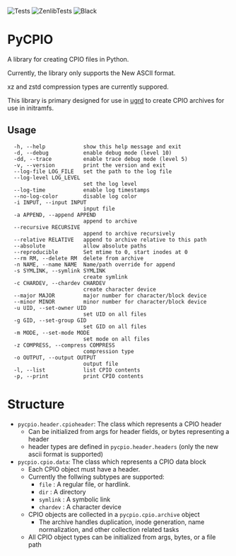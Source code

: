  ![Tests](https://github.com/desultory/pycpio/actions/workflows/unit_tests.yml/badge.svg)
![ZenlibTests](https://github.com/desultory/zenlib/actions/workflows/unit_tests.yml/badge.svg)
![Black](https://img.shields.io/badge/code%20style-black-000000.svg)

# PyCPIO

A library for creating CPIO files in Python.

Currently, the library only supports the New ASCII format.

xz and zstd compression types are currently suppored.

This library is primary designed for use in [ugrd](https://github.com/desultory/ugrd) to create CPIO archives for use in initramfs.

## Usage

```
  -h, --help            show this help message and exit
  -d, --debug           enable debug mode (level 10)
  -dd, --trace          enable trace debug mode (level 5)
  -v, --version         print the version and exit
  --log-file LOG_FILE   set the path to the log file
  --log-level LOG_LEVEL
                        set the log level
  --log-time            enable log timestamps
  --no-log-color        disable log color
  -i INPUT, --input INPUT
                        input file
  -a APPEND, --append APPEND
                        append to archive
  --recursive RECURSIVE
                        append to archive recursively
  --relative RELATIVE   append to archive relative to this path
  --absolute            allow absolute paths
  --reproducible        Set mtime to 0, start inodes at 0
  --rm RM, --delete RM  delete from archive
  -n NAME, --name NAME  Name/path override for append
  -s SYMLINK, --symlink SYMLINK
                        create symlink
  -c CHARDEV, --chardev CHARDEV
                        create character device
  --major MAJOR         major number for character/block device
  --minor MINOR         minor number for character/block device
  -u UID, --set-owner UID
                        set UID on all files
  -g GID, --set-group GID
                        set GID on all files
  -m MODE, --set-mode MODE
                        set mode on all files
  -z COMPRESS, --compress COMPRESS
                        compression type
  -o OUTPUT, --output OUTPUT
                        output file
  -l, --list            list CPIO contents
  -p, --print           print CPIO contents
  ```

# Structure

- `pycpio.header.cpioheader`: The class which represents a CPIO header
  * Can be initialized from args for header fields, or bytes representing a header
  * header types are defined in `pycpio.header.headers` (only the new ascii format is supported)
- `pycpio.cpio.data`: The class which represents a CPIO data block
  * Each CPIO object must have a header.
  * Currently the follwing subtypes are supported:
    - `file` : A regular file, or hardlink.
    - `dir` : A directory
    - `symlink` : A symbolic link
    - `chardev` : A character device
  * CPIO objects are collected in a `pycpio.cpio.archive` object
    - The archive handles duplication, inode generation, name normalization, and other collection related tasks
  * All CPIO object types can be initialized from args, bytes, or a file path
